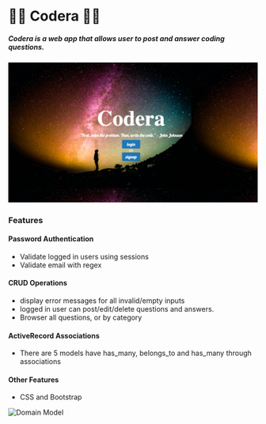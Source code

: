# 👨‍🏫 Codera 👩‍🏫
##### Codera is a web app that allows user to post and answer coding questions.

![Home Page](https://github.com/ChenyunZhang/codera/blob/master/app/assets/images/home.png?raw=true)

### Features

#### Password Authentication
* Validate logged in users using sessions
* Validate email with regex

#### CRUD Operations
* display error messages for all invalid/empty inputs
* logged in user can post/edit/delete questions and answers.
* Browser all questions, or by category

#### ActiveRecord Associations
* There are 5 models have has_many, belongs_to and has_many through associations

#### Other Features
* CSS and Bootstrap

![Domain Model]((https://github.com/ChenyunZhang/codera/blob/master/app/assets/images/Domain-Model.png?raw=true)
)

